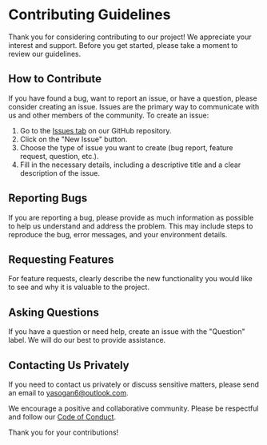 # Contributing Guidelines

Thank you for considering contributing to our project! We appreciate your interest and support. Before you get started, please take a moment to review our guidelines.

## How to Contribute

If you have found a bug, want to report an issue, or have a question, please consider creating an issue. Issues are the primary way to communicate with us and other members of the community. To create an issue:

1. Go to the [Issues tab](../../issues) on our GitHub repository.
2. Click on the "New Issue" button.
3. Choose the type of issue you want to create (bug report, feature request, question, etc.).
4. Fill in the necessary details, including a descriptive title and a clear description of the issue.

## Reporting Bugs

If you are reporting a bug, please provide as much information as possible to help us understand and address the problem. This may include steps to reproduce the bug, error messages, and your environment details.

## Requesting Features

For feature requests, clearly describe the new functionality you would like to see and why it is valuable to the project.

## Asking Questions

If you have a question or need help, create an issue with the "Question" label. We will do our best to provide assistance.

## Contacting Us Privately

If you need to contact us privately or discuss sensitive matters, please send an email to yasogan6@outlook.com.

We encourage a positive and collaborative community. Please be respectful and follow our [Code of Conduct](./CODE_OF_CONDUCT.md).

Thank you for your contributions!
